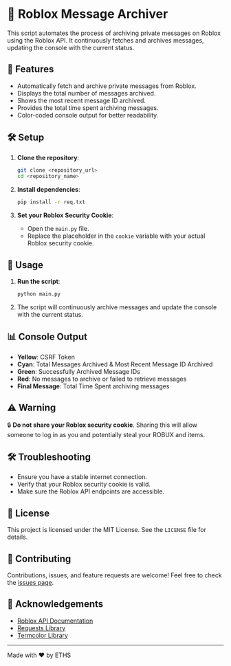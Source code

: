 # 📜 Roblox Message Archiver

This script automates the process of archiving private messages on Roblox using the Roblox API. It continuously fetches and archives messages, updating the console with the current status. 

## 🚀 Features

- Automatically fetch and archive private messages from Roblox.
- Displays the total number of messages archived.
- Shows the most recent message ID archived.
- Provides the total time spent archiving messages.
- Color-coded console output for better readability.

## 🛠️ Setup

1. **Clone the repository**:
    ```bash
    git clone <repository_url>
    cd <repository_name>
    ```

2. **Install dependencies**:
    ```bash
    pip install -r req.txt
    ```

3. **Set your Roblox Security Cookie**:
    - Open the `main.py` file.
    - Replace the placeholder in the `cookie` variable with your actual Roblox security cookie.

## 📝 Usage

1. **Run the script**:
    ```bash
    python main.py
    ```

2. The script will continuously archive messages and update the console with the current status.

## 📊 Console Output

- **Yellow**: CSRF Token
- **Cyan**: Total Messages Archived & Most Recent Message ID Archived
- **Green**: Successfully Archived Message IDs
- **Red**: No messages to archive or failed to retrieve messages
- **Final Message**: Total Time Spent archiving messages

## ⚠️ Warning

🔒 **Do not share your Roblox security cookie**. Sharing this will allow someone to log in as you and potentially steal your ROBUX and items.

## 🛠️ Troubleshooting

- Ensure you have a stable internet connection.
- Verify that your Roblox security cookie is valid.
- Make sure the Roblox API endpoints are accessible.

## 📜 License

This project is licensed under the MIT License. See the `LICENSE` file for details.

## 🤝 Contributing

Contributions, issues, and feature requests are welcome! Feel free to check the [issues page](#).

## 🙏 Acknowledgements

- [Roblox API Documentation](https://developer.roblox.com/en-us/api-reference)
- [Requests Library](https://docs.python-requests.org/en/master/)
- [Termcolor Library](https://pypi.org/project/termcolor/)

---

Made with ❤️ by ETHS
